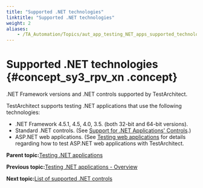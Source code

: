 ```yaml
--- 
title: "Supported .NET technologies"
linktitle: "Supported .NET technologies"
weight: 2
aliases: 
    - /TA_Automation/Topics/aut_app_testing_NET_apps_supported_technology.html
---
```

# Supported .NET technologies {#concept_sy3_rpv_xn .concept}

.NET Framework versions and .NET controls supported by TestArchitect.

TestArchitect supports testing .NET applications that use the following technologies:

-   .NET Framework 4.5.1, 4.5, 4.0, 3.5. \(both 32-bit and 64-bit versions\).
-   Standard .NET controls. \(See [Support for .NET Applications' Controls](aut_app_testing_NET_apps_supported_controls.html).\)
-   ASP.NET web applications. \(See [Testing web applications](Web_automation.md#section_ipl_bzc_m4) for details regarding how to test ASP.NET web applications with TestArchitect.

**Parent topic:**[Testing .NET applications](../../TA_Automation/Topics/aut_app_testing_NET_apps.html)

**Previous topic:**[Testing .NET applications - Overview](../../TA_Automation/Topics/aut_app_testing_NET_apps_basics.html)

**Next topic:**[List of supported .NET controls](../../TA_Automation/Topics/aut_app_testing_NET_apps_supported_controls.html)

